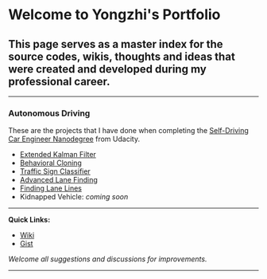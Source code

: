 # Welcome to Yongzhi's Portfolio

## This page serves as a master index for the source codes, wikis, thoughts and ideas that were created and developed during my professional career.

---

### Autonomous Driving

These are the projects that I have done when completing the [Self-Driving Car Engineer Nanodegree](http://www.udacity.com/drive) from Udacity.

- [Extended Kalman Filter](./udacity/ExtendedKalmanFilter.md)
- [Behavioral Cloning](./udacity/BehavioralCloning.md)
- [Traffic Sign Classifier](./udacity/TrafficSignClassifier.md)
- [Advanced Lane Finding](./udacity/AdvancedLaneFinding.md)
- [Finding Lane Lines](./udacity/FindingLaneLines.md)
- Kidnapped Vehicle: _coming soon_

---

**Quick Links:**
+ [Wiki](./wiki.md)
+ [Gist](./gist.md)

_Welcome all suggestions and discussions for improvements._

---
